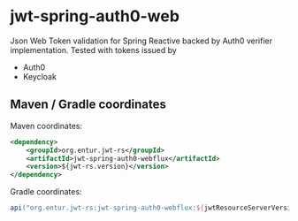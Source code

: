 # jwt-spring-auth0-web
Json Web Token validation for Spring Reactive backed by Auth0 verifier implementation. Tested with tokens issued by

 * Auth0
 * Keycloak

## Maven / Gradle coordinates
Maven coordinates:
```xml
<dependency>
    <groupId>org.entur.jwt-rs</groupId>
    <artifactId>jwt-spring-auth0-webflux</artifactId>
    <version>${jwt-rs.version}</version>
</dependency>
```

Gradle coordinates:
```groovy
api("org.entur.jwt-rs:jwt-spring-auth0-webflux:${jwtResourceServerVersion}")
```
